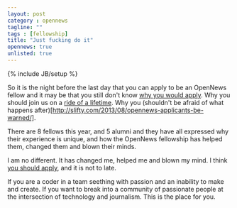 ```yaml
---
layout: post
category : opennews
tagline: ""
tags : [fellowship]
title: "Just fucking do it"
opennews: true
unlisted: true
---
```

{% include JB/setup %}

So it is the night before the last day that you can apply to be an OpenNews fellow and it may be that you still don't know [why you would apply](http://dansinker.com/post/58361079881/opennews-looking-vs-leaping). Why you should join us on a [ride of a lifetime](http://dansinker.com/post/57449914079/opennews-knight-mozilla-fellowships-what-do-you). Why you (shouldn't be afraid of what happens after)[http://slifty.com/2013/08/opennews-applicants-be-warned/].

There are 8 fellows this year, and 5 alumni and they have all expressed why their experience is unique, and how the OpenNews fellowship has helped them, changed them and blown their minds. 

I am no different. It has changed me, helped me and blown my mind. I think [you should apply](http://mozillaopennews.org/fellowships/apply.html), and it is not to late. 

If you are a coder in a team seething with passion and an inability to make and create. If you want to break into a community of passionate people at the intersection of technology and journalism. This is the place for you. 
